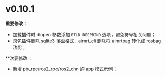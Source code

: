 # v0.10.1

**重要修改**：

- 加载插件时 dlopen 参数添加 `RTLD_DEEPBIND` 选项，避免符号相关问题；
- 录包插件删除 sqlite3 落盘格式，aimrt_cli 删除将 aimrtbag 转化成 rosbag 功能；

**次要修改：

- 新增 pb_rpc/ros2_rpc/ros2_chn 的 app 模式示例；

